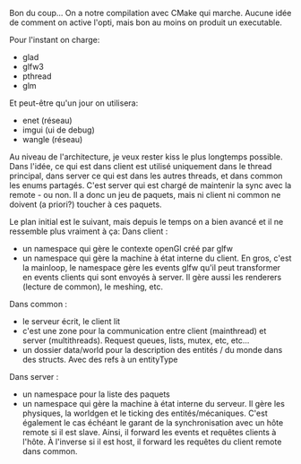 Bon du coup... On a notre compilation avec CMake
qui marche. Aucune idée de comment on active l'opti,
mais bon au moins on produit un executable.

Pour l'instant on charge:
 - glad
 - glfw3
 - pthread
 - glm

Et peut-être qu'un jour on utilisera:
 - enet (réseau)
 - imgui (ui de debug)
 - wangle (réseau)

Au niveau de l'architecture, je veux rester kiss le
plus longtemps possible. Dans l'idée, ce qui est dans client est
utilisé uniquement dans le thread principal, dans server ce qui est
dans les autres threads, et dans common les enums partagés. C'est 
server qui est chargé de maintenir la sync avec la remote - ou non.
Il a donc un jeu de paquets, mais ni client ni common ne doivent (a priori?) toucher à ces paquets.

Le plan initial est le suivant, mais depuis le temps on a bien avancé et il ne ressemble plus vraiment à ça:
Dans client :
 - un namespace qui gère le contexte openGl créé par glfw
 - un namespace qui gère la machine à état interne du client. En
   gros, c'est la mainloop, le namespace gère les events glfw qu'il
   peut transformer en events clients qui sont envoyés à server.
   Il gère aussi les renderers (lecture de common), le meshing, etc.

Dans common :
 - le serveur écrit, le client lit
 - c'est une zone pour la communication entre client (mainthread) et
   server (multithreads). Request queues, lists, mutex, etc, etc...
 - un dossier data/world pour la description des entités / du monde dans des
   structs. Avec des refs à un entityType

Dans server :
 - un namespace pour la liste des paquets
 - un namespace qui gère la machine à état interne du serveur.
   Il gère les physiques, la worldgen et le ticking des entités/mécaniques.
   C'est également le cas échéant le garant de la synchronisation
   avec un hôte remote si il est slave. Ainsi, il forward les events et requêtes
   clients à l'hôte. À l'inverse si il est host, il forward les requêtes
   du client remote dans common.
